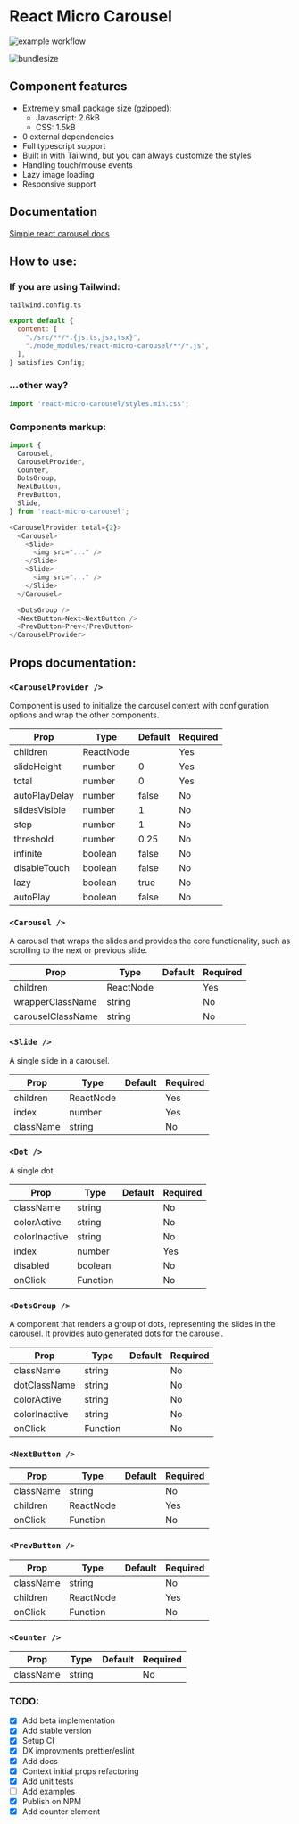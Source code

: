 # React Micro Carousel

![example workflow](https://github.com/pstachula-dev/react-micro-carousel/actions/workflows/main.yml/badge.svg)

![bundlesize](https://badgen.net/bundlephobia/minzip/react-micro-carousel)

## Component features

- Extremely small package size (gzipped):
  - Javascript: 2.6kB
  - CSS: 1.5kB
- 0 external dependencies
- Full typescript support
- Built in with Tailwind, but you can always customize the styles
- Handling touch/mouse events
- Lazy image loading
- Responsive support

## Documentation

[Simple react carousel docs](https://simple-react-carousel.onrender.com/)

## How to use:

### If you are using Tailwind:

`tailwind.config.ts`

```js
export default {
  content: [
    "./src/**/*.{js,ts,jsx,tsx}",
    "./node_modules/react-micro-carousel/**/*.js",
  ],
} satisfies Config;
```

### ...other way?

```js
import 'react-micro-carousel/styles.min.css';
```

### Components markup:

```js
import {
  Carousel,
  CarouselProvider,
  Counter,
  DotsGroup,
  NextButton,
  PrevButton,
  Slide,
} from 'react-micro-carousel';

<CarouselProvider total={2}>
  <Carousel>
    <Slide>
      <img src="..." />
    </Slide>
    <Slide>
      <img src="..." />
    </Slide>
  </Carousel>

  <DotsGroup />
  <NextButton>Next<NextButton />
  <PrevButton>Prev</PrevButton>
</CarouselProvider>
```

## Props documentation:

### `<CarouselProvider />`

Component is used to initialize the carousel context with configuration options and wrap the other components.

| Prop          | Type      | Default | Required |
| ------------- | --------- | ------- | -------- |
| children      | ReactNode |         | Yes      |
| slideHeight   | number    | 0       | Yes      |
| total         | number    | 0       | Yes      |
| autoPlayDelay | number    | false   | No       |
| slidesVisible | number    | 1       | No       |
| step          | number    | 1       | No       |
| threshold     | number    | 0.25    | No       |
| infinite      | boolean   | false   | No       |
| disableTouch  | boolean   | false   | No       |
| lazy          | boolean   | true    | No       |
| autoPlay      | boolean   | false   | No       |

### `<Carousel />`

A carousel that wraps the slides and provides the core functionality, such as scrolling to the next or previous slide.

| Prop              | Type      | Default | Required |
| ----------------- | --------- | ------- | -------- |
| children          | ReactNode |         | Yes      |
| wrapperClassName  | string    |         | No       |
| carouselClassName | string    |         | No       |

### `<Slide />`

A single slide in a carousel.

| Prop      | Type      | Default | Required |
| --------- | --------- | ------- | -------- |
| children  | ReactNode |         | Yes      |
| index     | number    |         | Yes      |
| className | string    |         | No       |

### `<Dot />`

A single dot.

| Prop          | Type     | Default | Required |
| ------------- | -------- | ------- | -------- |
| className     | string   |         | No       |
| colorActive   | string   |         | No       |
| colorInactive | string   |         | No       |
| index         | number   |         | Yes      |
| disabled      | boolean  |         | No       |
| onClick       | Function |         | No       |

### `<DotsGroup />`

A component that renders a group of dots, representing the slides in the carousel.
It provides auto generated dots for the carousel.

| Prop          | Type     | Default | Required |
| ------------- | -------- | ------- | -------- |
| className     | string   |         | No       |
| dotClassName  | string   |         | No       |
| colorActive   | string   |         | No       |
| colorInactive | string   |         | No       |
| onClick       | Function |         | No       |

### `<NextButton />`

| Prop      | Type      | Default | Required |
| --------- | --------- | ------- | -------- |
| className | string    |         | No       |
| children  | ReactNode |         | Yes      |
| onClick   | Function  |         | No       |

### `<PrevButton />`

| Prop      | Type      | Default | Required |
| --------- | --------- | ------- | -------- |
| className | string    |         | No       |
| children  | ReactNode |         | Yes      |
| onClick   | Function  |         | No       |

### `<Counter />`

| Prop      | Type   | Default | Required |
| --------- | ------ | ------- | -------- |
| className | string |         | No       |

### TODO:

- [x] Add beta implementation
- [x] Add stable version
- [x] Setup CI
- [x] DX improvments prettier/eslint
- [x] Add docs
- [x] Context initial props refactoring
- [x] Add unit tests
- [ ] Add examples
- [x] Publish on NPM
- [x] Add counter element
